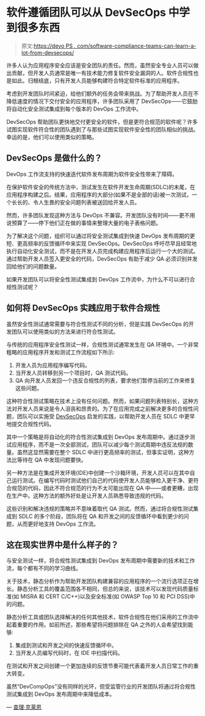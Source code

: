 # 软件遵循团队可以从 DevSecOps 中学到很多东西

> 原文:[https://devo PS . com/software-compliance-teams-can-learn-a-lot-from-devsecops/](https://devops.com/software-compliance-teams-can-learn-a-lot-from-devsecops/)

许多人认为应用程序安全应该是安全团队的责任。然而，虽然安全专业人员可以做出贡献，但开发人员通常是唯一有技术能力修复软件安全漏洞的人。软件合规性也是如此。归根结底，只有开发人员能够构建符合特定软件标准的应用程序。

考虑到开发团队时间紧迫，给他们额外的任务会带来挑战。为了帮助开发人员在不降低速度的情况下交付安全的应用程序，许多团队采用了 DevSecOps——它鼓励将自动化安全测试集成到每个版本的 DevOps 工作流中。

DevSecOps 帮助团队更快地交付更安全的软件，但是更符合规范的软件呢？许多试图实现软件符合性的团队遇到了与那些试图实现软件安全性的团队相似的挑战。幸运的是，他们可以使用类似的策略。

## DevSecOps 是做什么的？

DevOps 工作流支持的快速迭代软件发布周期为软件安全性带来了障碍。

在保护软件安全的传统方法中，测试发生在软件开发生命周期(SDLC)的末尾，在应用程序构建之后。结果，应用程序的大部分(如果不是全部的话)被一次测试，一个长长的、令人生畏的安全问题列表被送回给开发人员。

然而，许多团队发现这种方法与 DevOps 不兼容。开发团队没有时间——更不用说预算了——停下他们正在做的事情来整理大量的电子表格问题。

为了解决这个问题，组织可以通过将安全测试集成到快速 DevOps 发布周期的更短、更高频率的反馈循环中来实现 DevSecOps。DevSecOps 呼吁尽早且经常地执行自动化安全测试，而不是在开发人员完成构建应用程序后运行一个大的测试。通过帮助开发人员签入更安全的代码，DevSecOps 有助于减少 QA 必须识别并发回给他们的问题数量。

如果开发团队可以将安全性测试集成到 DevOps 工作流中，为什么不可以进行合规性测试呢？

## 如何将 DevSecOps 实践应用于软件合规性

虽然安全性测试通常需要与符合性测试不同的分析，但是实践 DevSecOps 的开发团队可以使用类似的方法来进行符合性测试。

与传统的应用程序安全性测试一样，合规性测试通常发生在 QA 环境中。一个非常粗略的应用程序开发和测试工作流程如下所示:

1.  开发人员为应用程序编写代码。
2.  当开发人员转移到另一个项目时，QA 测试代码。
3.  QA 向开发人员发回一个违反合规性的列表，要求他们暂停当前的工作来修复这些问题。

这种符合性测试策略在技术上没有任何问题。然而，如果问题列表特别长，这种方法对开发人员来说是令人沮丧和昂贵的。为了在应用完成之前解决更多的合规性问题，团队可以实施受 [DevSecOps](https://devops.com/6-traits-that-define-devsecops/) 启发的实践，以帮助开发人员在 SDLC 中更早地提交合规性代码。

其中一个策略是将自动化的符合性测试集成到 DevOps 发布周期中。通过逐步测试应用程序，而不是一次全部测试，团队可以减少每个测试周期中违反法规的数量。虽然这显然需要在整个 SDLC 中进行更高频率的测试，但事实证明，这种方法比等待在 QA 中发现问题要快。

另一种方法是在集成开发环境(IDE)中创建一个沙箱环境，开发人员可以在其中自己运行测试。在编写代码时测试他们自己的代码使开发人员能够检入更干净、更符合规范的代码，因此不符合规范的行为不太可能出现在 QA 中——或者更糟，出现在生产中。这种方法的额外好处是让开发人员熟悉导致违规的代码。

这些识别和解决违规的策略并不意味着取代 QA 测试。然而，通过将合规性测试集成到 SDLC 的多个阶段，团队将在 QA 和开发之间的反馈循环中看到更少的问题，从而更好地支持 DevOps 工作流。

## 这在现实世界中是什么样子的？

与安全测试一样，将合规性测试集成到 DevOps 发布周期中需要新的技术和工作流，每个都有不同的学习曲线。

关于技术，静态分析作为帮助开发团队构建兼容的应用程序的一个流行选项正在增长。静态分析工具的覆盖范围各不相同，但总的来说，该技术可以发现代码质量标准(如 MISRA 和 CERT C/C++)以及安全标准(如 OWASP Top 10 和 PCI DSS)中的问题。

静态分析工具或团队选择解决的任何其他技术，软件合规性在他们采用的工作流中起着重要的作用。如前所述，那些希望将问题排除在 QA 之外的人会希望找到能够:

1.  集成到测试和开发之间的快速反馈循环中。
2.  当开发人员编写代码时，在 IDE 中扫描代码。

在测试和开发之间创建一个更加连续的反馈节奏可能代表着开发人员日常工作的重大转变。

虽然“DevCompOps”没有同样的光环，但受监管行业的开发团队将通过将合规性测试集成到 DevOps 发布周期中来降低成本。

— [查理·克莱恩](https://devops.com/author/charlie-klein/)